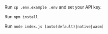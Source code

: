 Run `cp .env.example .env` and set your API key.

Run `npm install`

Run `node index.js [auto(default)|native|wasm]`
